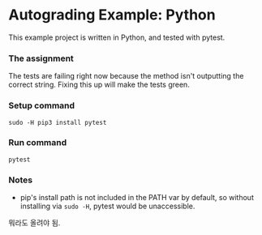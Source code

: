 # Autograding Example: Python
This example project is written in Python, and tested with pytest.

### The assignment
The tests are failing right now because the method isn't outputting the correct string. Fixing this up will make the tests green.

### Setup command
`sudo -H pip3 install pytest`

### Run command
`pytest`

### Notes
- pip's install path is not included in the PATH var by default, so without installing via `sudo -H`, pytest would be unaccessible.

뭐라도 올려야 됨.